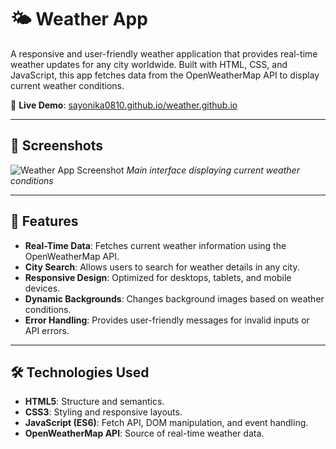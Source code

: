 # 🌤️ Weather App

A responsive and user-friendly weather application that provides real-time weather updates for any city worldwide. Built with HTML, CSS, and JavaScript, this app fetches data from the OpenWeatherMap API to display current weather conditions.

🔗 **Live Demo**: [sayonika0810.github.io/weather.github.io](https://sayonika0810.github.io/weather.github.io/)

---

## 📸 Screenshots

![Weather App Screenshot](https://user-images.githubusercontent.com/yourusername/weather-app-screenshot.png)
*Main interface displaying current weather conditions*

---

## 🚀 Features

- **Real-Time Data**: Fetches current weather information using the OpenWeatherMap API.
- **City Search**: Allows users to search for weather details in any city.
- **Responsive Design**: Optimized for desktops, tablets, and mobile devices.
- **Dynamic Backgrounds**: Changes background images based on weather conditions.
- **Error Handling**: Provides user-friendly messages for invalid inputs or API errors.

---

## 🛠️ Technologies Used

- **HTML5**: Structure and semantics.
- **CSS3**: Styling and responsive layouts.
- **JavaScript (ES6)**: Fetch API, DOM manipulation, and event handling.
- **OpenWeatherMap API**: Source of real-time weather data.
